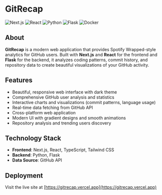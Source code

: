 # GitRecap

![Next.js](https://img.shields.io/badge/Next.js-000000?logo=next.js&logoColor=white&style=for-the-badge)
![React](https://img.shields.io/badge/React-20232A?logo=react&logoColor=61DAFB&style=for-the-badge)
![Python](https://img.shields.io/badge/Python-3776AB?logo=python&logoColor=white&style=for-the-badge)
![Flask](https://img.shields.io/badge/Flask-000000?logo=flask&logoColor=white&style=for-the-badge)
![Docker](https://img.shields.io/badge/Docker-2496ED?logo=docker&logoColor=white&style=for-the-badge)

## About

**GitRecap** is a modern web application that provides Spotify Wrapped-style analytics for GitHub users. Built with **Next.js** and **React** for the frontend and **Flask** for the backend, it analyzes coding patterns, commit history, and repository data to create beautiful visualizations of your GitHub activity.

## Features

- Beautiful, responsive web interface with dark theme
- Comprehensive GitHub user analysis and statistics
- Interactive charts and visualizations (commit patterns, language usage)
- Real-time data fetching from GitHub API
- Cross-platform web application
- Modern UI with gradient designs and smooth animations
- Repository analysis and trending users discovery

## Technology Stack

- **Frontend**: Next.js, React, TypeScript, Tailwind CSS
- **Backend**: Python, Flask
- **Data Source**: GitHub API

## Deployment

Visit the live site at [https://gitrecap.vercel.app](https://gitrecap.vercel.app)
